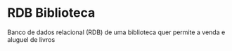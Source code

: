 # RDB Biblioteca
Banco de dados relacional (RDB) de uma biblioteca quer permite a venda e aluguel de livros
